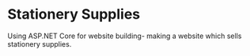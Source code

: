 # Stationery Supplies
Using ASP.NET Core for website building- making a website which sells stationery supplies. 
